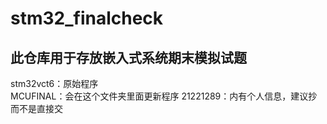 # stm32_finalcheck

## 此仓库用于存放嵌入式系统期末模拟试题 ##

stm32vct6：原始程序  
MCUFINAL：会在这个文件夹里面更新程序
21221289：内有个人信息，建议抄而不是直接交
